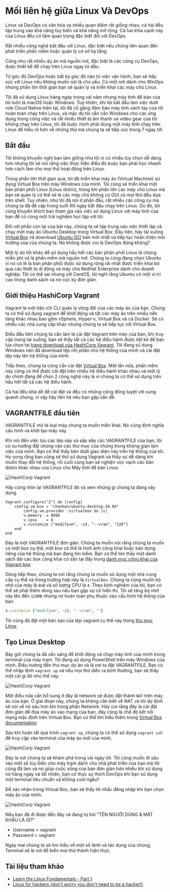 # Mối liên hệ giữa Linux Và DevOps

Linux và DevOps có văn hóa và nhiều quan điểm rất giống nhau; cả hai đều tập trung vào khả năng tùy biến và khả năng mở rộng. Cả hai khía cạnh này của Linux đều có tầm quan trọng đặc biệt đối với DevOps.

Rất nhiều công nghệ bắt đầu với Linux, đặc biệt nếu chúng liên quan đến phát triển phần mềm hoặc quản lý cơ sở hạ tầng.

Cũng như rất nhiều dự án mã nguồn mở, đặc biệt là các công cụ DevOps, được thiết kế để chạy trên Linux ngay từ đầu.

Từ góc độ DevOps hoặc bất kỳ góc độ nào từ việc vận hành, bạn sẽ tiếp xúc với Linux nếu không muốn nói là chủ yếu. Có một nơi dành cho WinOps nhưng phần lớn thời gian bạn sẽ quản lý và triển khai các máy chủ Linux.

Tôi đã sử dụng Linux hàng ngày trong vài năm nhưng máy tính để bàn của tôi luôn là macOS hoặc Windows. Tuy nhiên, khi tôi bắt đầu làm việc dưới role Cloud Native hiện tại, tôi đã cố gắng đảm bảo máy tính xách tay của tôi hoàn toàn chạy trên Linux, và mặc dù tôi vẫn cần Windows cho các ứng dụng trong công việc và rất nhiều thiết bị âm thanh và video gear của tôi không chạy trên Linux, tôi đã buộc mình phải dùng một máy tính chạy trên Linux để hiểu rõ hơn về những thứ mà chúng ta sẽ tiếp xúc trong 7 ngày tới.

## Bắt đầu

Tôi không khuyến nghị bạn làm giống như tôi vì có nhiều tùy chọn dễ dàng hơn nhưng tôi sẽ nói rằng việc thực hiện điều đó buộc bạn phải học nhanh hơn cách làm cho mọi thứ hoạt động trên Linux.

Trong phần lớn thời gian qua, tôi đã triển khai máy ảo (Virtual Machine) sử dụng Virtual Box trên máy Windows của mình. Tôi cũng sẽ triển khai một bản phân phối Linux (Linux distro), trong khi phần lớn các máy chủ Linux mà bạn sẽ quản lý có thể sẽ là các máy chủ không có GUI và mọi thứ đều dựa trên shell. Tuy nhiên, như tôi đã nói ở phần đầu, rất nhiều các công cụ mà chúng ta đã đề cập trong suốt 90 ngày bắt đầu chạy trên Linux. Do đó, tôi cũng khuyến khích bạn tham gia vào việc sử dụng Linux với máy tính của bạn để có cùng một trải nghiệm học tập với tôi.

Đối với phần còn lại của bài này, chúng ta sẽ tập trung vào việc thiết lập và chạy một máy ảo Ubuntu Desktop trong Virtual Box. Đầu tiên, hãy tải xuống [Virtual Box](https://www.virtualbox.org/) và download [Ubuntu ISO](https://ubuntu.com/download) bản mới nhất và tiếp tục hoàn thiện môi trường của của chúng ta. Nó không được coi là DevOps đúng không?

Một lý do tốt khác để sử dụng hầu hết các bản phân phối Linux là chúng miễn phí và là phần mềm mã nguồn mở. Chúng ta cũng đang chọn Ubuntu vì nó có lẽ là bản phân phối được sử dụng rộng rãi nhất được triển khai bỏ qua các thiết bị di động và máy chủ RedHat Enterprise dành cho doanh nghiệp. Tôi có thể sai nhưng với CentOS, tôi nghĩ rằng Ubuntu có một vị trí cao trong danh sách và nó cực kỳ đơn giản.

## Giới thiệu HashiCorp Vagrant

Vagrant là một tiện ích CLI quản lý vòng đời của các máy ảo của bạn. Chúng ta có thể sử dụng vagrant để khởi động và tắt các máy ảo trên nhiều nền tảng khác nhau bao gồm vSphere, Hyper-v, Virtual Box và cả Docker. Sẽ có nhiều các nhà cung cấp khác nhưng chúng ta sẽ tiếp tục với Virtual Box.

Điều đầu tiên chúng ta cần làm là cài đặt Vagrant trên máy của bạn, khi truy cập trang tải xuống, bạn sẽ thấy tất cả các hệ điều hành được liệt kê để bạn lựa chọn tại [trang download của HashiCorp Vagrant](https://www.vagrantup.com/downloads). Tôi đang sử dụng Windows nên đã download tệp nhị phân cho hệ thống của mình và cài đặt tệp này lên hệ thống của mình.

Tiếp theo, chúng ta cũng cần cài đặt [Virtual Box](https://www.virtualbox.org/wiki/Downloads). Một lần nữa, phần mềm này cũng có thể được cài đặt trên nhiều hệ điều hành khác nhau và một lý do chính đáng để chọn 2 công nghệ này là vì chúng ta có thể sử dụng trên hầu hết tất cả các hệ điều hành.

Cả hai đều khá dễ đề cài đặt và đều có những cộng đồng tuyệt vời xung quanh chúng, vì vậy hãy liên hệ nếu bạn gặp vấn đề.

## VAGRANTFILE đầu tiên

VAGRANTFILE mô tả loại máy chúng ta muốn triển khai. Nó cũng định nghĩa cấu hình và khởi tạo máy này.

Khi nói đến việc lưu các tệp này và sắp xếp các VAGRANTFILE của bạn, tôi có xu hướng đặt chúng vào các thư mục của chúng trong không gian làm việc của mình. Bạn có thể thấy bên dưới giao diện này trên hệ thống của tôi. Hy vọng rằng bạn cũng sẽ thử sử dụng Vagrant và thấy sự dễ dàng khi muốn thay đổi hệ thống, rồi cuối cùng bạn sẽ nghiện vọc vạch các bản distro khác nhau của Linux cho Máy tính để bàn Linux.

![HashiCorp Vagrant](../../Image/HashiCorp-Vagrant01.png)

Hãy cùng nhìn lại VAGRANTFILE đó và xem những gì chúng ta đang xây dựng.

```ruby:Vagrantfile
Vagrant.configure("2") do |config|
    config.vm.box = "chenhan/ubuntu-desktop-20.04"
        config.vm.provider :virtualbox do |v|
        v.memory  = 8096
        v.cpus    = 4
        v.customize ["modifyvm", :id, "--vram", "128"]
    end
end
```

Đây là một VAGRANTFILE đơn giản. Chúng ta muốn nói rằng chúng ta muốn có một box cụ thể, một box có thể là hình ảnh công khai hoặc bản dựng riêng của hệ thống mà bạn đang tìm kiếm. Bạn có thể tìm thấy một danh sách dài các box công khai có sẵn tại đây trong [danh mục công khai của Vagrant box](https://app.vagrantup.com/boxes/search)

Dòng tiếp theo, chúng ta nói rằng chúng ta muốn sử dụng một nhà cung cấp cụ thể và trong trường hợp này là `VirtualBox`. Chúng ta cũng muốn bộ nhớ của máy là `8GB` và số lượng CPU là `4`. Theo kinh nghiệm của tôi, bạn có thể sẽ phải thêm dòng sau nếu bạn gặp sự cố hiển thị. Tôi sẽ tăng bộ nhớ này lên đến `128MB` nhưng nó hoàn toàn phụ thuộc vào cấu hình hệ thống của bạn.

```ruby
v.customize ["modifyvm", :id, "--vram", ""]
```

Tôi cũng đã đặt một bản sao của tệp vagrant cụ thể này trong [thư mục Linux](../../Days/Linux/VAGRANTFILE)

## Tạo Linux Desktop

Bây giờ chúng ta đã sẵn sàng để khởi động và chạy máy tính của mình trong terminal của máy trạm. Tôi đang sử dụng PowerShell trên máy Windows của mình. Điều hướng đến thư mục dự án và là nơi ta đặt VAGRANTFILE. Bạn có thể nhập lệnh `vagrant up` và nếu mọi thứ diễn ra bình thường, bạn sẽ thấy một cái gì đó như thế này.

![HashiCorp Vagrant](../../Image/HashiCorp-Vagrant02.png)

Một điều nữa cần bổ sung ở đây là network sẽ được đặt thành `NAT` trên máy ảo của bạn. Ở giai đoạn này, chúng ta không cần biết về NAT và tôi dự định sẽ nói về nó sâu hơn khi trong phần Network. Hãy coi rằng đây là cài đặt đơn giản để đưa máy ảo vào mạng của bạn, đây cũng là chế độ kết nối mạng mặc định trên Virtual Box. Bạn có thể tìm hiểu thêm trong [Virtual Box documentation](https://www.virtualbox.org/manual/ch06.html#network_nat)

Sau khi hoàn tất quá trình `vagrant up`, chúng ta có thể sử dụng `vagrant ssh` để truy cập vào terminal của máy ảo mới của mình.

![HashiCorp Vagrant](../../Image/HashiCorp-Vagrant03.png)

Đây là nơi chúng ta sẽ khám phá trong vài ngày tới. Tôi cũng muốn đi sâu vào một số tùy biến cho máy trạm dành cho nhà phát triển của bạn mà tôi cũng đã làm và nó giúp cuộc sống của bạn đơn giản hơn nhiều khi sử dụng nó hàng ngày và tất nhiên, bạn có thực sự thích DevOps khi bạn sử dụng một terminal tiêu chuẩn và không cool ngầu?

Để xác nhận trong Virtual Box, bạn sẽ thấy lời nhắc đăng nhập khi bạn chọn máy ảo của mình.

![HashiCorp Vagrant](../../Image/HashiCorp-Vagrant04.png)

Nếu bạn đã đi được đến đây và đang tự hỏi "TÊN NGƯỜI DÙNG & MẬT KHẨU LÀ GÌ?"

- Username = vagrant
- Password = vagrant

Ngày mai chúng ta sẽ tìm hiểu về một số lệnh và tác dụng của chúng, Terminal sẽ là nơi để biến mọi thứ thành hiện thực.

## Tài liệu tham khảo

- [Learn the Linux Fundamentals - Part 1](https://www.youtube.com/watch?v=kPylihJRG70)
- [Linux for hackers (don't worry you don't need to be a hacker!)](https://www.youtube.com/watch?v=VbEx7B_PTOE)